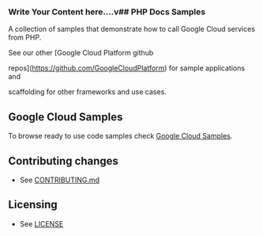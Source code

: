 ### Write Your Content here....v## PHP Docs Samples



A collection of samples that demonstrate how to call Google Cloud services from PHP.



See our other [Google Cloud Platform github

repos](https://github.com/GoogleCloudPlatform) for sample applications and

scaffolding for other frameworks and use cases.



## Google Cloud Samples



To browse ready to use code samples check [Google Cloud Samples](https://cloud.google.com/docs/samples?l=php).



## Contributing changes



* See [CONTRIBUTING.md](CONTRIBUTING.md)



## Licensing



* See [LICENSE](LICENSE)